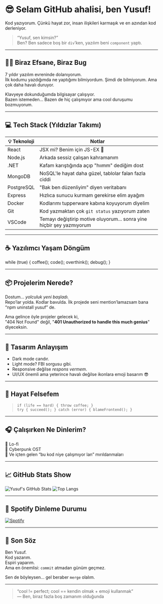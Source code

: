 # 😎 Selam GitHub ahalisi, ben Yusuf!

Kod yazıyorum. Çünkü hayat zor, insan ilişkileri karmaşık ve en azından kod derleniyor.

> “Yusuf, sen kimsin?”  
> Ben? Ben sadece boş bir `div`’ken, yazılım beni `component` yaptı.

---

## 🧙‍♂️ Biraz Efsane, Biraz Bug

7 yıldır yazılım evreninde dolanıyorum.  
İlk kodumu yazdığımda ne yaptığımı bilmiyordum. Şimdi de bilmiyorum. Ama çok daha havalı duruyor.

Klavyeye dokunduğumda bilgisayar çalışıyor.  
Bazen istemeden... Bazen de hiç çalışmıyor ama cool duruşumu bozmuyorum.

---

## 💻 Tech Stack (Yıldızlar Takımı)

| 💡 Teknoloji | Notlar |
|-------------|--------|
| React       | JSX mi? Benim için JS-EX 💅 |
| Node.js     | Arkada sessiz çalışan kahramanım |
| .NET        | Kafam karıştığında açıp "hıımm" dediğim dost |
| MongoDB     | NoSQL'le hayat daha güzel, tablolar falan fazla ciddi |
| PostgreSQL  | "Bak ben düzenliyim" diyen veritabanı |
| Express     | Hızlıca sunucu kurmam gerekirse elim ayağım |
| Docker      | Kodlarımı tupperware kabına koyuyorum diyelim |
| Git         | Kod yazmaktan çok `git status` yazıyorum zaten |
| VSCode      | Temayı değiştirip motive oluyorum... sonra yine hiçbir şey yazmıyorum |

---

## ☕ Yazılımcı Yaşam Döngüm

while (true) {
coffee();
code();
overthink();
debug();
}


---

## 📦 Projelerim Nerede?

Dostum… *yolculuk yeni başladı.*  
Repo’lar yolda. Kodlar bavulda. İlk projede seni mention’lamazsam bana “npm uninstall yusuf” de.

Ama gelince öyle projeler gelecek ki,  
"404 Not Found" değil, "**401 Unauthorized to handle this much genius**" diyeceksin.

---

## 🎨 Tasarım Anlayışım

- Dark mode candır.  
- Light mode? FBI sorgusu gibi.  
- Responsive değilse *respons vermem*.  
- UI/UX önemli ama yeterince havalı değilse ikonlara emoji basarım 😎

---

## 🧠 Hayat Felsefem

> `if (life == hard) { throw coffee; }`  
> `try { succeed(); } catch (error) { blameFrontend(); }`

---

## 🎧 Çalışırken Ne Dinlerim?

🎵 Lo-fi  
🎵 Cyberpunk OST  
🎵 Ve içten gelen “bu kod niye çalışmıyor lan” mırıldanmaları

---

## 📈 GitHub Stats Show

![Yusuf's GitHub Stats](https://github-readme-stats.vercel.app/api?username=SondajMachine&show_icons=true&theme=radical)
![Top Langs](https://github-readme-stats.vercel.app/api/top-langs/?username=SondajMachine&layout=compact&theme=radical)

---

## 🎵 Spotify Dinleme Durumu
[![Spotify](https://novatorem-SondajMachine.Sondaj.app/api/spotify)](https://open.spotify.com/user/SondajMachine)

---

## 🦾 Son Söz

Ben Yusuf.  
Kod yazarım.  
Espiri yaparım.  
Ama en önemlisi: `commit` atmadan günüm geçmez.

Sen de böyleysen... gel beraber `merge` olalım.

---

> “cool != perfect; cool == kendin olmak + emoji kullanmak”  
> — Ben, biraz fazla boş zamanım olduğunda

